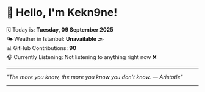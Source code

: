 # 👋 Hello, I'm Kekn9ne!

🗓️ Today is: **Tuesday, 09 September 2025**  
🌤️ Weather in Istanbul: **Unavailable 🌫️**  
📊 GitHub Contributions: **90**  
🎧 Currently Listening: Not listening to anything right now ❌

---

_"The more you know, the more you know you don't know. — *Aristotle*"_

---
